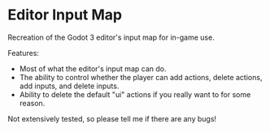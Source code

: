 # Editor Input Map
Recreation of the Godot 3 editor's input map for in-game use.

Features:
- Most of what the editor's input map can do.
- The ability to control whether the player can add actions, delete actions, add inputs, and delete inputs.
- Ability to delete the default "ui" actions if you really want to for some reason.

Not extensively tested, so please tell me if there are any bugs!
